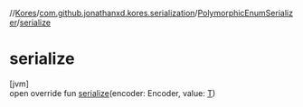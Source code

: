 //[Kores](../../../index.md)/[com.github.jonathanxd.kores.serialization](../index.md)/[PolymorphicEnumSerializer](index.md)/[serialize](serialize.md)

# serialize

[jvm]\
open override fun [serialize](serialize.md)(encoder: Encoder, value: [T](index.md))
